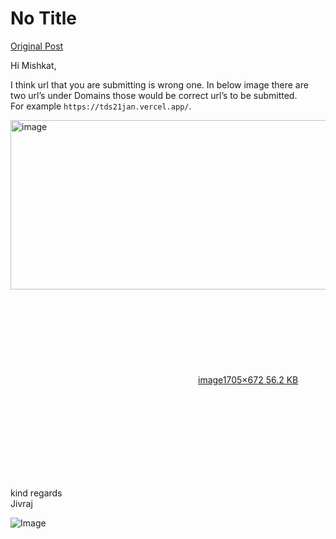 # No Title

[Original Post](https://discourse.onlinedegree.iitm.ac.in/t/161120/57)

<p>Hi Mishkat,</p>
<p>I think url that you are submitting is wrong one. In below image there are two url’s under Domains those would be correct url’s to be submitted.<br>
For example <code>https://tds21jan.vercel.app/</code>.</p>
<p><div class="lightbox-wrapper"><a class="lightbox" href="https://europe1.discourse-cdn.com/flex013/uploads/iitm/original/3X/7/c/7c952f862db80dd2f12cedc89e7263e8e3290604.png" data-download-href="/uploads/short-url/hM6PM7aNTSk0YGGTCWgk9TWkWrO.png?dl=1" title="image" rel="noopener nofollow ugc"><img src="https://europe1.discourse-cdn.com/flex013/uploads/iitm/optimized/3X/7/c/7c952f862db80dd2f12cedc89e7263e8e3290604_2_690x271.png" alt="image" data-base62-sha1="hM6PM7aNTSk0YGGTCWgk9TWkWrO" width="690" height="271" srcset="https://europe1.discourse-cdn.com/flex013/uploads/iitm/optimized/3X/7/c/7c952f862db80dd2f12cedc89e7263e8e3290604_2_690x271.png, https://europe1.discourse-cdn.com/flex013/uploads/iitm/optimized/3X/7/c/7c952f862db80dd2f12cedc89e7263e8e3290604_2_1035x406.png 1.5x, https://europe1.discourse-cdn.com/flex013/uploads/iitm/optimized/3X/7/c/7c952f862db80dd2f12cedc89e7263e8e3290604_2_1380x542.png 2x" data-dominant-color="494949"><div class="meta"><svg class="fa d-icon d-icon-far-image svg-icon" aria-hidden="true"><use href="#far-image"></use></svg><span class="filename">image</span><span class="informations">1705×672 56.2 KB</span><svg class="fa d-icon d-icon-discourse-expand svg-icon" aria-hidden="true"><use href="#discourse-expand"></use></svg></div></a></div></p>
<p>kind regards<br>
Jivraj</p>

![Image](https://europe1.discourse-cdn.com/flex013/uploads/iitm/optimized/3X/7/c/7c952f862db80dd2f12cedc89e7263e8e3290604_2_690x271.png)